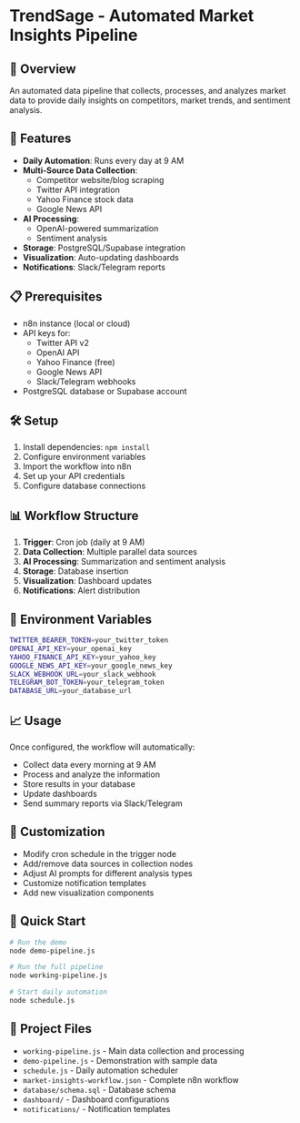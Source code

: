 # TrendSage - Automated Market Insights Pipeline

## 🚀 Overview
An automated data pipeline that collects, processes, and analyzes market data to provide daily insights on competitors, market trends, and sentiment analysis.

## 🔧 Features
- **Daily Automation**: Runs every day at 9 AM
- **Multi-Source Data Collection**: 
  - Competitor website/blog scraping
  - Twitter API integration
  - Yahoo Finance stock data
  - Google News API
- **AI Processing**: 
  - OpenAI-powered summarization
  - Sentiment analysis
- **Storage**: PostgreSQL/Supabase integration
- **Visualization**: Auto-updating dashboards
- **Notifications**: Slack/Telegram reports

## 📋 Prerequisites
- n8n instance (local or cloud)
- API keys for:
  - Twitter API v2
  - OpenAI API
  - Yahoo Finance (free)
  - Google News API
  - Slack/Telegram webhooks
- PostgreSQL database or Supabase account

## 🛠️ Setup
1. Install dependencies: `npm install`
2. Configure environment variables
3. Import the workflow into n8n
4. Set up your API credentials
5. Configure database connections

## 📊 Workflow Structure
1. **Trigger**: Cron job (daily at 9 AM)
2. **Data Collection**: Multiple parallel data sources
3. **AI Processing**: Summarization and sentiment analysis
4. **Storage**: Database insertion
5. **Visualization**: Dashboard updates
6. **Notifications**: Alert distribution

## 🔑 Environment Variables
```bash
TWITTER_BEARER_TOKEN=your_twitter_token
OPENAI_API_KEY=your_openai_key
YAHOO_FINANCE_API_KEY=your_yahoo_key
GOOGLE_NEWS_API_KEY=your_google_news_key
SLACK_WEBHOOK_URL=your_slack_webhook
TELEGRAM_BOT_TOKEN=your_telegram_token
DATABASE_URL=your_database_url
```

## 📈 Usage
Once configured, the workflow will automatically:
- Collect data every morning at 9 AM
- Process and analyze the information
- Store results in your database
- Update dashboards
- Send summary reports via Slack/Telegram

## 🔄 Customization
- Modify cron schedule in the trigger node
- Add/remove data sources in collection nodes
- Adjust AI prompts for different analysis types
- Customize notification templates
- Add new visualization components

## 🚀 Quick Start
```bash
# Run the demo
node demo-pipeline.js

# Run the full pipeline
node working-pipeline.js

# Start daily automation
node schedule.js
```

## 📁 Project Files
- `working-pipeline.js` - Main data collection and processing
- `demo-pipeline.js` - Demonstration with sample data
- `schedule.js` - Daily automation scheduler
- `market-insights-workflow.json` - Complete n8n workflow
- `database/schema.sql` - Database schema
- `dashboard/` - Dashboard configurations
- `notifications/` - Notification templates
